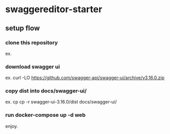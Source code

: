 # swaggereditor-starter

## setup flow
### clone this repository
ex. 

### download swagger ui
ex. curl -LO https://github.com/swagger-api/swagger-ui/archive/v3.16.0.zip

### copy dist into docs/swagger-ui/
ex. cp cp -r swagger-ui-3.16.0/dist docs/swagger-ui/

### run docker-compose up -d web

enjoy.

